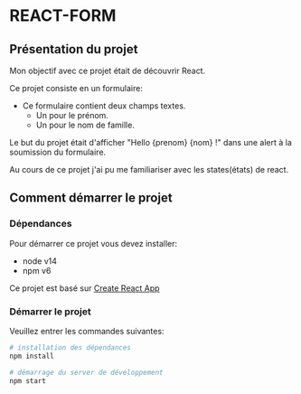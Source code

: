 # REACT-FORM

## Présentation du projet

Mon objectif avec ce projet était de découvrir React.

Ce projet consiste en un formulaire:
- Ce formulaire contient deux champs textes.
    - Un pour le prénom.
    - Un pour le nom de famille.

Le but du projet était d'afficher "Hello {prenom} {nom} !" dans une alert à la soumission du formulaire.

Au cours de ce projet j'ai pu me familiariser avec les states(états) de react.

## Comment démarrer le projet

### Dépendances

Pour démarrer ce projet vous devez installer:
- node v14
- npm v6

Ce projet est basé sur [Create React App](https://github.com/facebook/create-react-app)

### Démarrer le projet 

Veuillez entrer les commandes suivantes:

```bash
# installation des dépendances
npm install

# démarrage du server de développement
npm start
```




